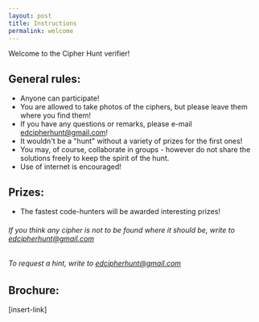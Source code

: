 ```yaml
---
layout: post
title: Instructions
permalink: welcome
---
```

Welcome to the Cipher Hunt verifier!

## General rules:
  * Anyone can participate!
  * You are allowed to take photos of the ciphers, but please leave them where you find them!
  * If you have any questions or remarks, please e-mail edcipherhunt@gmail.com!
  * It wouldn't be a "hunt" without a variety of prizes for the first ones!
  * You may, of course, collaborate in groups - however do not share the solutions freely to keep the spirit of the hunt.
  * Use of internet is encouraged!

## Prizes:
  * The fastest code-hunters will be awarded interesting prizes!

###### If you think any cipher is not to be found where it should be, write to edcipherhunt@gmail.com

###### To request a hint, write to edcipherhunt@gmail.com

## Brochure:
[insert-link]

